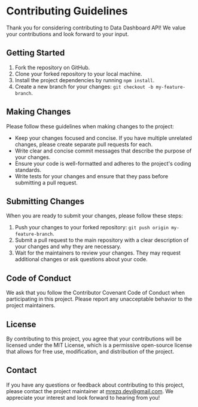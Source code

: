 # Contributing Guidelines

Thank you for considering contributing to Data Dashboard API! We value your contributions and look forward to your input.

## Getting Started

1. Fork the repository on GitHub.
2. Clone your forked repository to your local machine.
3. Install the project dependencies by running `npm install`.
4. Create a new branch for your changes: `git checkout -b my-feature-branch`.

## Making Changes

Please follow these guidelines when making changes to the project:

- Keep your changes focused and concise. If you have multiple unrelated changes, please create separate pull requests for each.
- Write clear and concise commit messages that describe the purpose of your changes.
- Ensure your code is well-formatted and adheres to the project's coding standards.
- Write tests for your changes and ensure that they pass before submitting a pull request.

## Submitting Changes

When you are ready to submit your changes, please follow these steps:

1. Push your changes to your forked repository: `git push origin my-feature-branch`.
2. Submit a pull request to the main repository with a clear description of your changes and why they are necessary.
3. Wait for the maintainers to review your changes. They may request additional changes or ask questions about your code.

## Code of Conduct

We ask that you follow the Contributor Covenant Code of Conduct when participating in this project. Please report any unacceptable behavior to the project maintainers.

## License

By contributing to this project, you agree that your contributions will be licensed under the MIT License, which is a permissive open-source license that allows for free use, modification, and distribution of the project.

## Contact

If you have any questions or feedback about contributing to this project, please contact the project maintainer at mrezq.dev@gmail.com. We appreciate your interest and look forward to hearing from you!
